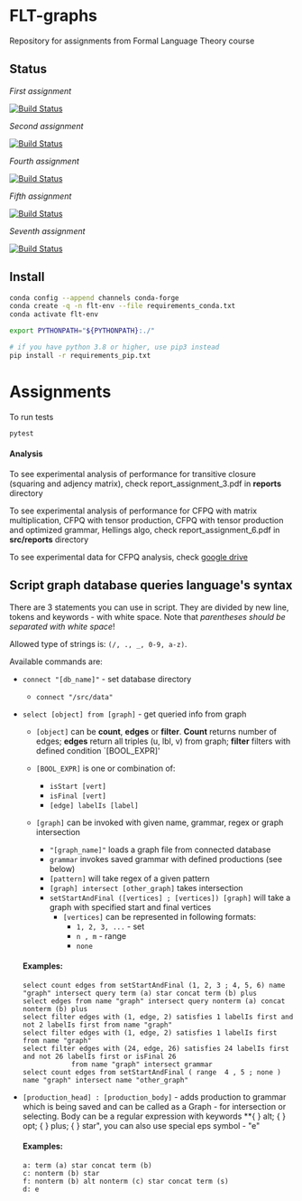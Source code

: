 # FLT-graphs
Repository for assignments from Formal Language Theory course

## Status

*First assignment*

[![Build Status](https://travis-ci.org/Shaposhnikov-Alexey/FLT-graphs.svg?branch=master)](https://travis-ci.org/Shaposhnikov-Alexey/FLT-graphs)

*Second assignment*

[![Build Status](https://travis-ci.org/Shaposhnikov-Alexey/FLT-graphs.svg?branch=assignment_2_re)](https://travis-ci.org/Shaposhnikov-Alexey/FLT-graphs)

*Fourth assignment*

[![Build Status](https://travis-ci.org/Shaposhnikov-Alexey/FLT-graphs.svg?branch=assignment_4)](https://travis-ci.org/Shaposhnikov-Alexey/FLT-graphs)

*Fifth assignment*

[![Build Status](https://travis-ci.org/Shaposhnikov-Alexey/FLT-graphs.svg?branch=assignment_5)](https://travis-ci.org/Shaposhnikov-Alexey/FLT-graphs)

*Seventh assignment*

[![Build Status](https://travis-ci.org/Shaposhnikov-Alexey/FLT-graphs.svg?branch=assignment_7)](https://travis-ci.org/Shaposhnikov-Alexey/FLT-graphs)


## Install

```bash
conda config --append channels conda-forge
conda create -q -n flt-env --file requirements_conda.txt
conda activate flt-env

export PYTHONPATH="${PYTHONPATH}:./"

# if you have python 3.8 or higher, use pip3 instead
pip install -r requirements_pip.txt
```
# Assignments

To run tests
```bash
pytest
```

#### Analysis
To see experimental analysis of performance for transitive closure (squaring and adjency matrix), check report_assignment_3.pdf in **reports** directory

To see experimental analysis of performance for CFPQ with matrix multiplication, CFPQ with tensor production, CFPQ with tensor production and optimized grammar, Hellings algo, check report_assignment_6.pdf in **src/reports** directory

To see experimental data for CFPQ analysis, check [google drive](https://drive.google.com/drive/folders/1yghCOVHcOqG4TTsLqcp4UnIpfwx_ZCxv?usp=sharing])

## Script graph database queries language's syntax
There are 3 statements you can use in script. They are divided by new line, tokens and keywords - with white space. Note that *parentheses should be separated with white space*!

Allowed type of strings is: ```(/, ., _, 0-9, a-z)```.

Available commands are:

- `connect "[db_name]"` - set database directory
    - ` connect "/src/data" `

- `select [object] from [graph]` - get queried info from graph
    - `[object]` can be **count**, **edges** or **filter**. **Count** returns number of edges; **edges** return all triples (u, lbl, v) from graph; **filter** filters with defined condition `[BOOL_EXPR]'
    - `[BOOL_EXPR]` is one or combination of:
        - `isStart [vert]`
        - `isFinal [vert]` 
        - `[edge] labelIs [label]`

    - `[graph]` can be invoked with given name, grammar, regex or graph intersection
        - `"[graph_name]"` loads a graph file from connected database
        - `grammar` invokes saved grammar with defined productions (see below)
        - `[pattern]` will take regex of a given pattern 
        - `[graph] intersect [other_graph]` takes intersection
        - `setStartAndFinal ([vertices] ; [vertices]) [graph]` will take a graph with specified start and final vertices
            - `[vertices]` can be represented in following formats:
                - `1, 2, 3, ...` -  set
                - `n , m` - range
                - `none` 

    #### Examples:
    ``` 
    select count edges from setStartAndFinal (1, 2, 3 ; 4, 5, 6) name "graph" intersect query term (a) star concat term (b) plus
    select edges from name "graph" intersect query nonterm (a) concat nonterm (b) plus
   select filter edges with (1, edge, 2) satisfies 1 labelIs first and not 2 labelIs first from name "graph"
  select filter edges with (1, edge, 2) satisfies 1 labelIs first from name "graph"
  select filter edges with (24, edge, 26) satisfies 24 labelIs first and not 26 labelIs first or isFinal 26 
                from name "graph" intersect grammar
   select count edges from setStartAndFinal ( range  4 , 5 ; none ) name "graph" intersect name "other_graph"
  ```

- `[production_head] : [production_body]` - adds production to grammar which is being saved and can be called as a Graph - for intersection or selecting. Body can be a regular expression with keywords **{ } alt; { } opt; { } plus; { } star", you can also use special eps symbol - "e" 

    #### Examples: 
      a: term (a) star concat term (b)
      c: nonterm (b) star
      f: nonterm (b) alt nonterm (c) star concat term (s)
      d: e
        
